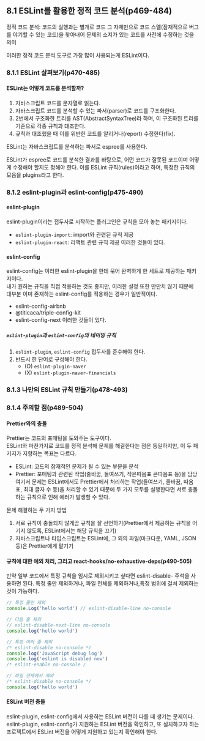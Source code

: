 
## 8.1 ESLint를 활용한 정적 코드 분석(p469-484)

정적 코드 분석: 코드의 실행과는 별개로 코드 그 자체만으로 코드 스멜(잠재적으로 버그를 야기할 수 있는 코드)을 찾아내어 문제의 소지가 있는 코드를 사전에 수정하는 것을 의미

이러한 정적 코드 분석 도구로 가장 많이 사용되는게 ESLint이다.  

### 8.1.1 ESLint 살펴보기(p470-485)
#### ESLint는 어떻게 코드를 분석할까?

1. 자바스크립트 코드를 문자열로 읽는다.
2. 자바스크립트 코드를 분석할 수 있는 파서(parser)로 코드를 구조화한다.
3. 2번에서 구조화한 트리를 AST(AbstractSyntaxTree)라 하며, 이 구조화된 트리를 기준으로 각종 규칙과 대조한다.
4. 규칙과 대조했을 때 이를 위반한 코드를 알리거나(report) 수정한다(fix).

ESLint는 자바스크립트를 분석하는 파서로 espree를 사용한다.  

ESLint가 espree로 코드를 분석한 결과를 바탕으로, 어떤 코드가 잘못된 코드이며 어떻게 수정해야 할지도 정해야 한다. 이를 ESLint 규칙(rules)이라고 하며, 특정한 규칙의 모음을 plugins라고 한다.

### 8.1.2 eslint-plugin과 eslint-config(p475-490)

#### eslint-plugin
eslint-plugin이라는 접두사로 시작하는 플러그인은 규칙을 모아 놓는 패키지이다.  
- `eslint-plugin-import`: import와 관련된 규칙 제공
- `eslint-plugin-react`: 리액트 관련 규칙 제공
이러한 것들이 있다.

#### eslint-config
eslint-config는 이러한 eslint-plugin을 한데 묶어 완벽하게 한 세트로 제공하는 패키지이다.  
내가 원하는 규칙을 직접 적용하는 것도 좋지만, 이러한 설정 또한 만만치 않기 때문에 대부분 이미 존재하는 eslint-config를 적용하는 경우가 일반적이다.
- eslint-config-airbnb
- @titicaca/triple-config-kit
- eslint-config-next
이러한 것들이 있다.

##### `eslint-plugin`과 `eslint-config`의 네이밍 규칙
1. `eslint-plugin`, `eslint-config` 접두사를 준수해야 한다.
2. 반드시 한 단어로 구성해야 한다.
    - (O) `eslint-plugin-naver`
    - (X) `eslint-plugin-naver-financials`

### 8.1.3 나만의 ESLint 규칙 만들기(p478-493)

### 8.1.4 주의할 점(p489-504)
#### Prettier와의 충돌
Prettier는 코드의 포매팅을 도와주는 도구이다.  
ESLint와 마찬가지로 코드를 정적 분석해 문제를 해결한다는 점은 동일하지만, 이 두 패키지가 지향하는 목표는 다르다.  
- ESLint: 코드의 잠재적인 문제가 될 수 있는 부분을 분석
- Prettier: 포매팅과 관련된 작업(줄바꿈, 들여쓰기, 작은따옴표 큰따옴표 등)을 담당
여기서 문제는 ESLint에서도 Prettier에서 처리하는 작업(들여쓰기, 줄바꿈, 따옴표, 최대 글자 수 등)을 처리할 수 있기 때문에 두 가지 모두를 실행한다면 서로 충돌하는 규칙으로 인해 에러가 발생할 수 있다.

문제 해결하는 두 가지 방법  
1. 서로 규칙이 충돌되지 않게끔 규칙을 잘 선언하기(Prettier에서 제공하는 규칙을 어기지 않도록, ESLint에서는 해당 규칙을 끄기)
2. 자바스크립트나 타입스크립트는 ESLint에, 그 외의 파일(마크다운, YAML, JSON 등)은 Prettier에게 맡기기

#### 규칙에 대한 예외 처리, 그리고 react-hooks/no-exhaustive-deps(p490-505)
만약 일부 코드에서 특정 규칙을 임시로 제외시키고 싶다면 eslint-disable- 주석을 사용하면 된다. 특정 줄만 제외하거나, 파일 전체를 제외하거나,특정 범위에 걸쳐 제외하는 것이 가능하다.

```javascript
// 특정 줄만 제외  
console.Log('hello world') // eslint-disable-line no-console

// 다음 줄 제외  
// eslint-disable-next-line no-console
console.log('hello world') 

// 특정 여러 줄 제외
/* eslint-disable no-console */ 
console.log('JavaScript debug log')
console.log('eslint is disabled now') 
/* eslint-enable no-console /

// 파일 전체에서 제외  
/* eslint-disable no-console */ 
console.log('hello world')
```

#### ESLint 버전 충돌
eslint-plugin, eslint-config에서 사용하는 ESLint 버전이 다를 때 생기는 문제이다.  
eslint-plugin, eslint-config가 지원하는 ESLint 버전을 확인하고, 또 설치하고자 하는 프로젝트에서 ESLint 버전을 어떻게 지원하고 있는지 확인해야 한다.
